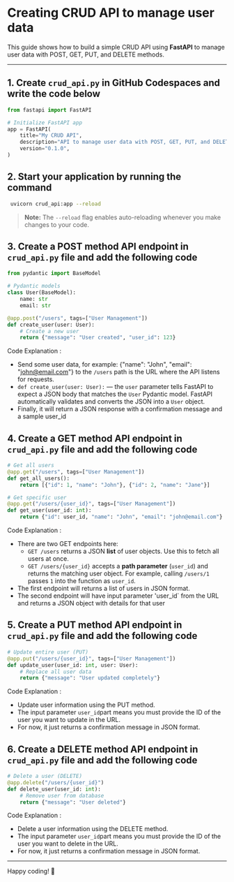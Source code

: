 # Creating CRUD API to manage user data

This guide shows how to build a simple CRUD API using **FastAPI** to manage user data with POST, GET, PUT, and DELETE methods.

---
## 1. Create `crud_api.py` in GitHub Codespaces and write the code below

```python
from fastapi import FastAPI

# Initialize FastAPI app
app = FastAPI(
    title="My CRUD API",
    description="API to manage user data with POST, GET, PUT, and DELETE methods.",
    version="0.1.0",
)

```

## 2.  Start your application by running the command 
```bash
 uvicorn crud_api:app --reload
```
> **Note:** The `--reload` flag enables auto-reloading whenever you make changes to your code.


## 3. Create a POST method API endpoint in `crud_api.py` file and add the following code

```python
from pydantic import BaseModel

# Pydantic models
class User(BaseModel):
    name: str
    email: str

@app.post("/users", tags=["User Management"])
def create_user(user: User):
    # Create a new user
    return {"message": "User created", "user_id": 123}

```
Code Explanation :
- Send some user data, for example: {"name": "John", "email": "john@email.com"} to the `/users` path is the URL where the API listens for requests.
- `def create_user(user: User):` — the `user` parameter tells FastAPI to expect a JSON body that matches the `User` Pydantic model. FastAPI automatically validates and converts the JSON into a `User` object.
- Finally, it will return a JSON response with a confirmation message and a sample user_id

## 4. Create a GET method API endpoint in `crud_api.py` file and add the following code

```python
# Get all users
@app.get("/users", tags=["User Management"])
def get_all_users():
    return [{"id": 1, "name": "John"}, {"id": 2, "name": "Jane"}]

# Get specific user
@app.get("/users/{user_id}", tags=["User Management"])
def get_user(user_id: int):
    return {"id": user_id, "name": "John", "email": "john@email.com"}

```
Code Explanation :
- There are two GET endpoints here:
  - `GET /users` returns a JSON **list** of user objects. Use this to fetch all users at once.
  - `GET /users/{user_id}` accepts a **path parameter** (`user_id`) and returns the matching user object. For example, calling `/users/1` passes `1` into the function as `user_id`.
- The first endpoint will returns a list of users in JSON format.
- The second endpoint will have input parameter 'user_id` from the URL and returns a JSON object with details for that user

## 5. Create a PUT method API endpoint in `crud_api.py` file and add the following code

```python
# Update entire user (PUT)
@app.put("/users/{user_id}", tags=["User Management"])
def update_user(user_id: int, user: User):
    # Replace all user data
    return {"message": "User updated completely"}

```
Code Explanation :
- Update user information using the PUT method.
- The input parameter `user_id`part means you must provide the ID of the user you want to update in the URL.
- For now, it just returns a confirmation message in JSON format.

## 6. Create a DELETE method API endpoint in `crud_api.py` file and add the following code

```python
# Delete a user (DELETE)
@app.delete("/users/{user_id}")
def delete_user(user_id: int):
    # Remove user from database
    return {"message": "User deleted"}

```
Code Explanation :
- Delete a user information using the DELETE method.
- The input parameter `user_id`part means you must provide the ID of the user you want to delete in the URL.
- For now, it just returns a confirmation message in JSON format.

---

Happy coding! 🚀
